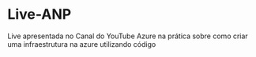 # Live-ANP
Live apresentada no Canal do YouTube Azure na prática sobre como criar uma infraestrutura na azure utilizando código
